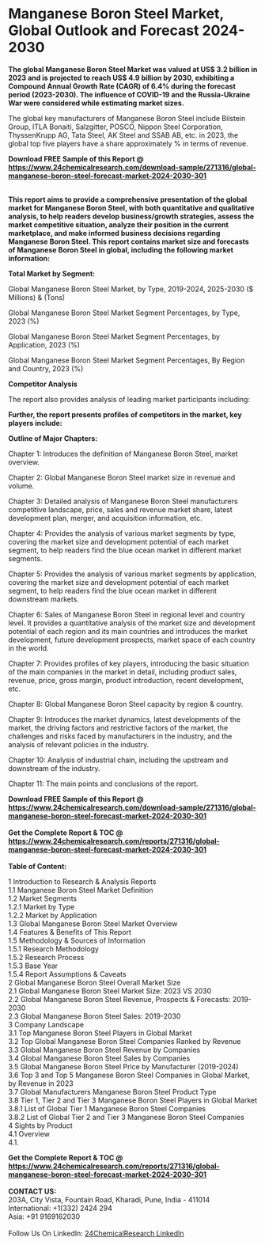 <h1>Manganese Boron Steel Market, Global Outlook and Forecast 2024-2030</h1><p><strong>The global Manganese Boron Steel Market was valued at US$ 3.2 billion in 2023 and is projected to reach US$ 4.9 billion by 2030, exhibiting a Compound Annual Growth Rate (CAGR) of 6.4% during the forecast period (2023-2030). The influence of COVID-19 and the Russia-Ukraine War were considered while estimating market sizes.</strong></p><p>
</p><p>The global key manufacturers of Manganese Boron Steel include Bilstein Group, ITLA Bonaiti, Salzgitter, POSCO, Nippon Steel Corporation, ThyssenKrupp AG, Tata Steel, AK Steel and SSAB AB, etc. in 2023, the global top five players have a share approximately % in terms of revenue.</p><div><b>Download FREE Sample of this Report @ 
            <a href="https://www.24chemicalresearch.com/download-sample/271316/global-manganese-boron-steel-forecast-market-2024-2030-301">
            https://www.24chemicalresearch.com/download-sample/271316/global-manganese-boron-steel-forecast-market-2024-2030-301</a></b></div><br><p>
<strong>This report aims to provide a comprehensive presentation of the global market for Manganese Boron Steel, with both quantitative and qualitative analysis, to help readers develop business/growth strategies, assess the market competitive situation, analyze their position in the current marketplace, and make informed business decisions regarding Manganese Boron Steel. This report contains market size and forecasts of Manganese Boron Steel in global, including the following market information:</strong></p><p>
</p><p>
<strong>Total Market by Segment:</strong></p><p>
Global Manganese Boron Steel Market, by Type, 2019-2024, 2025-2030 ($ Millions) &amp; (Tons)</p><p>
Global Manganese Boron Steel Market Segment Percentages, by Type, 2023 (%)</p><p>
</p><p>
Global Manganese Boron Steel Market Segment Percentages, by Application, 2023 (%)</p><p>
</p><p>
Global Manganese Boron Steel Market Segment Percentages, By Region and Country, 2023 (%)</p><p>
</p><p>
</p><p><strong>Competitor Analysis</strong></p><p>
The report also provides analysis of leading market participants including:</p><p>
</p><p>
</p><p><strong>Further, the report presents profiles of competitors in the market, key players include:</strong></p><p>
</p><p>
</p><p><strong>Outline of Major Chapters:</strong></p><p>
</p><p>Chapter 1: Introduces the definition of Manganese Boron Steel, market overview.</p><p>
Chapter 2: Global Manganese Boron Steel market size in revenue and volume.</p><p>
Chapter 3: Detailed analysis of Manganese Boron Steel manufacturers competitive landscape, price, sales and revenue market share, latest development plan, merger, and acquisition information, etc.</p><p>
Chapter 4: Provides the analysis of various market segments by type, covering the market size and development potential of each market segment, to help readers find the blue ocean market in different market segments.</p><p>
Chapter 5: Provides the analysis of various market segments by application, covering the market size and development potential of each market segment, to help readers find the blue ocean market in different downstream markets.</p><p>
Chapter 6: Sales of Manganese Boron Steel in regional level and country level. It provides a quantitative analysis of the market size and development potential of each region and its main countries and introduces the market development, future development prospects, market space of each country in the world.</p><p>
Chapter 7: Provides profiles of key players, introducing the basic situation of the main companies in the market in detail, including product sales, revenue, price, gross margin, product introduction, recent development, etc.</p><p>
Chapter 8: Global Manganese Boron Steel capacity by region &amp; country.</p><p>
Chapter 9: Introduces the market dynamics, latest developments of the market, the driving factors and restrictive factors of the market, the challenges and risks faced by manufacturers in the industry, and the analysis of relevant policies in the industry.</p><p>
Chapter 10: Analysis of industrial chain, including the upstream and downstream of the industry.</p><p>
Chapter 11: The main points and conclusions of the report.</p><div><b>Download FREE Sample of this Report @ 
            <a href="https://www.24chemicalresearch.com/download-sample/271316/global-manganese-boron-steel-forecast-market-2024-2030-301">
            https://www.24chemicalresearch.com/download-sample/271316/global-manganese-boron-steel-forecast-market-2024-2030-301</a></b></div><br><div><b>Get the Complete Report & TOC @ 
            <a href="https://www.24chemicalresearch.com/reports/271316/global-manganese-boron-steel-forecast-market-2024-2030-301">
            https://www.24chemicalresearch.com/reports/271316/global-manganese-boron-steel-forecast-market-2024-2030-301</a></b></div><br>
            <b>Table of Content:</b><p>1 Introduction to Research & Analysis Reports<br />
    1.1 Manganese Boron Steel Market Definition<br />
    1.2 Market Segments<br />
        1.2.1 Market by Type<br />
        1.2.2 Market by Application<br />
    1.3 Global Manganese Boron Steel Market Overview<br />
    1.4 Features & Benefits of This Report<br />
    1.5 Methodology & Sources of Information<br />
        1.5.1 Research Methodology<br />
        1.5.2 Research Process<br />
        1.5.3 Base Year<br />
        1.5.4 Report Assumptions & Caveats<br />
2 Global Manganese Boron Steel Overall Market Size<br />
    2.1 Global Manganese Boron Steel Market Size: 2023 VS 2030<br />
    2.2 Global Manganese Boron Steel Revenue, Prospects & Forecasts: 2019-2030<br />
    2.3 Global Manganese Boron Steel Sales: 2019-2030<br />
3 Company Landscape<br />
    3.1 Top Manganese Boron Steel Players in Global Market<br />
    3.2 Top Global Manganese Boron Steel Companies Ranked by Revenue<br />
    3.3 Global Manganese Boron Steel Revenue by Companies<br />
    3.4 Global Manganese Boron Steel Sales by Companies<br />
    3.5 Global Manganese Boron Steel Price by Manufacturer (2019-2024)<br />
    3.6 Top 3 and Top 5 Manganese Boron Steel Companies in Global Market, by Revenue in 2023<br />
    3.7 Global Manufacturers Manganese Boron Steel Product Type<br />
    3.8 Tier 1, Tier 2 and Tier 3 Manganese Boron Steel Players in Global Market<br />
        3.8.1 List of Global Tier 1 Manganese Boron Steel Companies<br />
        3.8.2 List of Global Tier 2 and Tier 3 Manganese Boron Steel Companies<br />
4 Sights by Product<br />
    4.1 Overview<br />
        4.1.</p><div><b>Get the Complete Report & TOC @ 
            <a href="https://www.24chemicalresearch.com/reports/271316/global-manganese-boron-steel-forecast-market-2024-2030-301">
            https://www.24chemicalresearch.com/reports/271316/global-manganese-boron-steel-forecast-market-2024-2030-301</a></b></div><br><b>CONTACT US:</b><br>
            203A, City Vista, Fountain Road, Kharadi, Pune, India - 411014<br>
            International: +1(332) 2424 294<br>
            Asia: +91 9169162030 <br><br>
            Follow Us On LinkedIn: <a href="https://www.linkedin.com/company/24chemicalresearch/">24ChemicalResearch LinkedIn</a>